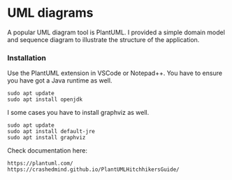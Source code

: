 # UML diagrams

A popular UML diagram tool is PlantUML. I provided a simple domain model and sequence diagram to illustrate the structure of the application.

### Installation

Use the PlantUML extension in VSCode or Notepad++. You have to ensure you have got a Java runtime as well.

```
sudo apt update
sudo apt install openjdk
```
I some cases you have to install graphviz as well.

```
sudo apt update
sudo apt install default-jre
sudo apt install graphviz
```

Check documentation here:

```
https://plantuml.com/
https://crashedmind.github.io/PlantUMLHitchhikersGuide/

```
